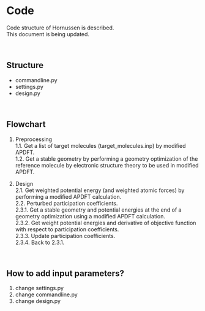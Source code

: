 # Code

Code structure of Hornussen is described.  
This document is being updated.

<br/>

## Structure

- commandline.py  
- settings.py  
- design.py

<br/>

## Flowchart

1. Preprocessing  
  1.1. Get a list of target molecules (target_molecules.inp) by modified APDFT.  
  1.2. Get a stable geometry by performing a geometry optimization of
       the reference molecule by electronic structure theory to be used in modified APDFT.  

2. Design  
  2.1. Get weighted potential energy (and weighted atomic forces) by performing
       a modified APDFT calculation.  
  2.2. Perturbed participation coefficients.  
  2.3.1. Get a stable geometry and potential energies at the end of a geometry optimization
         using a modified APDFT calculation.  
  2.3.2. Get weight potential energies and derivative of objective function with respect to
         participation coefficients.  
  2.3.3. Update participation coefficients.  
  2.3.4. Back to 2.3.1.  

<br/>

## How to add input parameters?

1. change settings.py
2. change commandline.py
3. change design.py